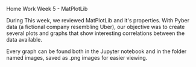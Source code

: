 Home Work Week 5 - MatPlotLib

During This week, we reviewed MatPlotLib and it's properties. With Pyber data (a fictional company resembling Uber), our objective was to create several plots and graphs that show interesting correlations between the data available. 

Every graph can be found both in the Jupyter notebook and in the folder named images, saved as .png images for easier viewing. 